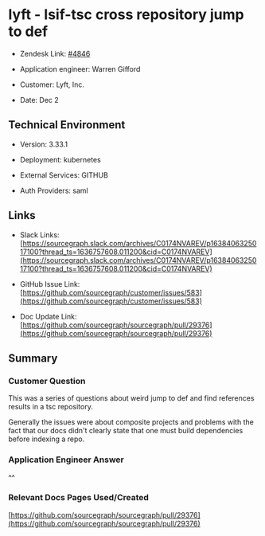 

# lyft - lsif-tsc cross repository jump to def <!-- Ticket Title  Hint: include keywords to make it searchable -->



- Zendesk Link: [#4846](https://sourcegraph.zendesk.com/agent/tickets/4846)

- Application engineer: Warren Gifford

- Customer: Lyft, Inc. <!-- Redact if this contains personally identifying information -->

- Date: Dec 2


<!-- Data populated from integration, speak to Ben Gordon or Michael Bali if not working -->

<!-- During Internal team trial, fill missing data manually (we are waiting for all data to sync) -->



## Technical Environment

- Version: 3.33.1​

- Deployment: kubernetes

- External Services: GITHUB

- Auth Providers: saml





## Links
<!-- Data for application engineer manual entry -->
- Slack Links: [https://sourcegraph.slack.com/archives/C0174NVAREV/p1638406325017100?thread_ts=1636757608.011200&cid=C0174NVAREV](https://sourcegraph.slack.com/archives/C0174NVAREV/p1638406325017100?thread_ts=1636757608.011200&cid=C0174NVAREV)

- GitHub Issue Link: [https://github.com/sourcegraph/customer/issues/583](https://github.com/sourcegraph/customer/issues/583)

- Doc Update Link: [https://github.com/sourcegraph/sourcegraph/pull/29376](https://github.com/sourcegraph/sourcegraph/pull/29376)



## Summary

### Customer Question

This was a series of questions about weird jump to def and find references results in a tsc repository. 

Generally the issues were about composite projects and problems with the fact that our docs didn't clearly state that one must build dependencies before indexing a repo. 
### Application Engineer Answer
^^



### Relevant Docs Pages Used/Created
[https://github.com/sourcegraph/sourcegraph/pull/29376](https://github.com/sourcegraph/sourcegraph/pull/29376)


<!-- Once complete, upload a copy to https://github.com/sourcegraph/support-tools-internal/tree/main/resolved-tickets as a .md file -->
<!-- Name the file 4846.md -->
